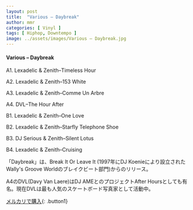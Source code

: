 ```yaml
---
layout: post
title:  "Various – Daybreak"
author: mmr
categories: [ Vinyl ]
tags: [ Hiphop, Downtempo ]
image: ../assets/images/Various – Daybreak.jpg
---
```


#### Various – Daybreak

A1. Lexadelic & Zenith–Timeless Hour

A2. Lexadelic & Zenith–153 White

A3. Lexadelic & Zenith–Comme Un Arbre

A4. DVL–The Hour After

B1. Lexadelic & Zenith–One Love

B2. Lexadelic & Zenith–Starfly Telephone Shoe

B3. DJ Serious & Zenith–Silent Lotus

B4. Lexadelic & Zenith–Cruising

「Daybreak」は、Break It Or Leave It (1997年にDJ Koenieにより設立されたWally's Groove Worldのブレイクビート部門)からのリリース。

A4のDVL(Davy Van Laere)はDJ AMEとのプロジェクトAfter Hoursとしても有名。現在DVLは最も人気のスケートボード写真家として活動中。

[メルカリで購入](https://jp.mercari.com/item/m56150431111){: .button1}

